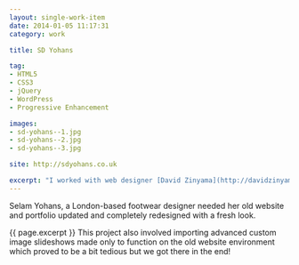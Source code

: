 ```yaml
---
layout: single-work-item
date: 2014-01-05 11:17:31
category: work

title: SD Yohans

tag:
- HTML5
- CSS3
- jQuery
- WordPress
- Progressive Enhancement

images:
- sd-yohans--1.jpg
- sd-yohans--2.jpg
- sd-yohans--3.jpg

site: http://sdyohans.co.uk

excerpt: "I worked with web designer [David Zinyama](http://davidzinyama.com) who provided me with all Photoshop design files to develop a fast, WordPress powered website complete with portfolio sections progressively enhanced (functions with Javascript disabled) with AJAX driven sliders and dynamically loaded modal windows."
---
```


Selam Yohans, a London-based footwear designer needed her old website and portfolio updated and completely redesigned with a fresh look.

{{ page.excerpt }} This project also involved importing advanced custom image slideshows made only to function on the old website environment which proved to be a bit tedious but we got there in the end!